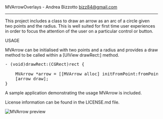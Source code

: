 
MVArrowOverlays - Andrea Bizzotto <bizz84@gmail.com>

-------------------------------------------------------

This project includes a class to draw an arrow as an arc of a circle given two points and the radius. This is well suited for first time user experiences in order to focus the attention of the user on a particular control or button.

USAGE

MVArrow can be initialised with two points and a radius and provides a draw method to be called within a [UIView drawRect:] method.

<pre>
- (void)drawRect:(CGRect)rect {

    MVArrow *arrow = [[MVArrow alloc] initFromPoint:fromPoint toPoint:toPoint radius:100 clockwise:YES];
    [arrow draw];
}
</pre>

A sample application demonstrating the usage MVArrow is included.

License information can be found in the LICENSE.md file.

![MVArrow preview](https://github.com/bizz84/MVArrowOverlays/raw/master/preview.png "MVArrow preview")
